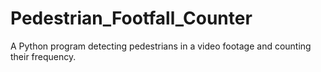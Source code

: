 # Pedestrian_Footfall_Counter
A Python program detecting pedestrians in a video footage and counting their frequency.
